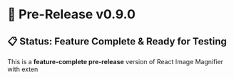 # 🚀 Pre-Release v0.9.0

## 📋 Status: Feature Complete & Ready for Testing

This is a **feature-complete pre-release** version of React Image Magnifier with exten